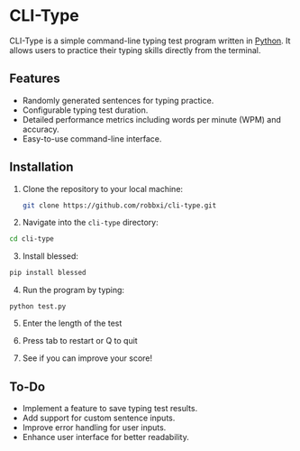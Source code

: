 # CLI-Type

CLI-Type is a simple command-line typing test program written in [Python](https://www.python.org/). It allows users to practice their typing skills directly from the terminal.

## Features

- Randomly generated sentences for typing practice.
- Configurable typing test duration.
- Detailed performance metrics including words per minute (WPM) and accuracy.
- Easy-to-use command-line interface.

## Installation

1. Clone the repository to your local machine:

   ```bash
   git clone https://github.com/robbxi/cli-type.git

2. Navigate into the `cli-type` directory:

```bash
cd cli-type
```
3. Install blessed:

```bash
pip install blessed
```
4. Run the program by typing:
```bask
python test.py
```
5. Enter the length of the test
   
7. Press tab to restart or Q to quit
   
8. See if you can improve your score!

## To-Do

- Implement a feature to save typing test results.
- Add support for custom sentence inputs.
- Improve error handling for user inputs.
- Enhance user interface for better readability.

